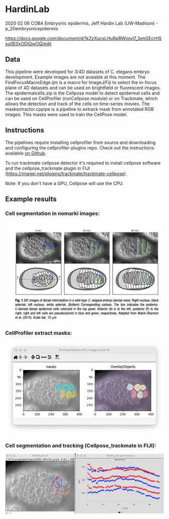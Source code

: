 # HardinLab
2020 02 06 COBA Embryonic epidermis, Jeff Hardin Lab (UW-Madison) - p_20embryonicepidermis

https://docs.google.com/document/d/1kZzXucsLHuRpBWjjovl7_3enGEcrHSsu0E0xODIQwOQ/edit


## Data

This pipeline were developed for 3/4D datasets of C. elegans embryo development. Example images are not avaiable at this moment. 
The FindFocusMacroEdge.ijm is a macro for ImageJ/Fiji to select the in-focus plane of 4D datasets and can be used on brightfield or fluorescent images.
The epidermalcells.zip is the Cellpose model to detect epidermal cells and can be used on CellProfiler (runCellpose module) or on Trackmate, which allows the detection and track of the cells on time-series movies.
The maskextractor.cppipe is a pipeline to extrack mask from annotated RGB images. This masks were used to train the CellPose model.

## Instructions

The pipelines require installing cellprofiler from source and downloading and configuring the cellprofiler-plugins repo. Check out the instructions available [on Github](https://github.com/CellProfiler/CellProfiler-plugins).

To run trackmate cellpose detector it's required to install cellpose software and the cellpose_trackmate plugin in FIJI (https://imagej.net/plugins/trackmate/trackmate-cellpose).

Note: If you don't have a GPU, Cellpose will use the CPU.

## Example results

### Cell segmentation in nomarki images:
![](/images:README/Hardin_2022_Meth_CellBio.png)

### CellProfiler extract masks:
![](/images:README/extract_masks.png)

### Cell segmentation and tracking (Cellpose_trackmate in FIJI):
![](/images:README/celldetection_tracking.png)

